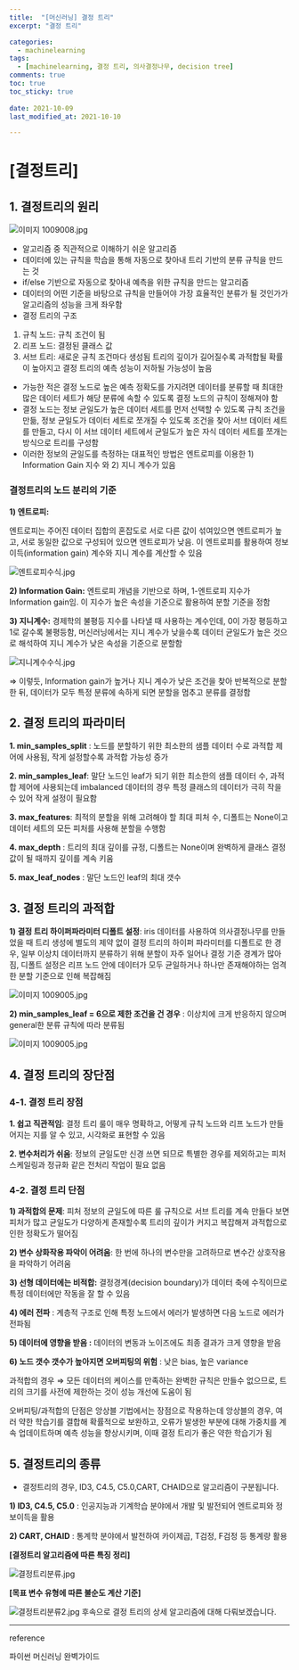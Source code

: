 ```yaml
---
title:  "[머신러닝] 결정 트리"
excerpt: "결정 트리"

categories:
  - machinelearning
tags:
  - [machinelearning, 결정 트리, 의사결정나무, decision tree]
comments: true
toc: true
toc_sticky: true
 
date: 2021-10-09
last_modified_at: 2021-10-10

---
```

# [결정트리]

## 1. 결정트리의 원리

![이미지 1009008.jpg](/assets/2021-10-09/이미지_1009014.jpg)

- 알고리즘 중 직관적으로 이해하기 쉬운 알고리즘
- 데이터에 있는 규칙을 학습을 통해 자동으로 찾아내 트리 기반의 분류 규칙을 만드는 것
- if/else 기반으로 자동으로 찾아내 예측을 위한 규칙을 만드는 알고리즘
- 데이터의 어떤 기준을 바탕으로 규칙을 만들어야 가장 효율적인 분류가 될 것인가가 알고리즘의 성능을 크게 좌우함
- 결정 트리의 구조
1) 규칙 노드: 규칙 조건이 됨
2) 리프 노드: 결정된 클래스 값
3) 서브 트리: 새로운 규칙 조건마다 생성됨
트리의 깊이가 길어질수록 과적합될 확률이 높아지고 결정 트리의 예측 성능이 저하될 가능성이 높음
- 가능한 적은 결정 노드로 높은 예측 정확도를 가지려면 데이터를 분류할 때 최대한 많은 데이터 세트가 해당 분류에 속할 수 있도록 결정 노드의 규칙이 정해져야 함
- 결정 노드는 정보 균일도가 높은 데이터 세트를 먼저 선택할 수 있도록 규칙 조건을 만듦, 정보 균일도가 데이터 세트로 쪼개질 수 있도록 조건을 찾아 서브 데이터 세트를 만들고, 다시 이 서브 데이터 세트에서 균일도가 높은 자식 데이터 세트를 쪼개는 방식으로 트리를 구성함
- 이러한 정보의 균일도를 측정하는 대표적인 방법은 엔트로피를 이용한 1) Information Gain 지수 와 2) 지니 계수가 있음

### **결정트리의 노드 분리의 기준**

**1) 엔트로피:**

엔트로피는 주어진 데이터 집합의 혼잡도로 서로 다른 값이 섞여있으면 엔트로피가 높고, 서로 동일한 값으로 구성되어 있으면 엔트로피가 낮음. 이 엔트로피를 활용하여 정보이득(information gain) 계수와 지니 계수를 계산할 수 있음

![엔트로피수식.jpg](/assets/2021-10-09/엔트로피수식.jpg)

**2) Information Gain:** 엔트로피 개념을 기반으로 하며, 1-엔트로피 지수가 Information gain임. 이 지수가 높은 속성을 기준으로 활용하여 분할 기준을 정함

**3) 지니계수:** 경제학의 불평등 지수를 나타낼 때 사용하는 계수인데, 0이 가장 평등하고 1로 갈수록 불평등함, 머신러닝에서는 지니 계수가 낮을수록 데이터 균일도가 높은 것으로 해석하여 지니 계수가 낮은 속성을 기준으로 분할함


![지니계수수식.jpg](/assets/2021-10-09/지니계수수식.jpg)

⇒ 이렇듯, Information gain가 높거나 지니 계수가 낮은 조건을 찾아 반복적으로 분할한 뒤, 데이터가 모두 특정 분류에 속하게 되면 분할을 멈추고 분류를 결정함

## 2. 결정 트리의 파라미터

**1. min_samples_split** : 노드를 분할하기 위한 최소한의 샘플 데이터 수로 과적합 제어에 사용됨, 작게 설정할수록 과적합 가능성 증가

**2. min_samples_leaf**: 말단 노드인 leaf가 되기 위한 최소한의 샘플 데이터 수, 과적합 제어에 사용되는데 imbalanced 데이터의 경우 특정 클래스의 데이터가 극히 작을 수 있어 작게 설정이 필요함

**3. max_features**: 최적의 분할을 위해 고려해야 할 최대 피처 수, 디폴트는 None이고 데이터 세트의 모든 피처를 사용해 분할을 수행함

**4. max_depth** : 트리의 최대 깊이를 규정, 디폴트는 None이며 완벽하게 클래스 결정 값이 될 때까지 깊이를 계속 키움

**5. max_leaf_nodes** : 말단 노드인 leaf의 최대 갯수

## 3. 결정 트리의 과적합

**1) 결정 트리 하이퍼파라미터 디폴트 설정**: iris 데이터를 사용하여 의사결정나무를 만들었을 때 트리 생성에 별도의 제약 없이 결정 트리의 하이퍼 파라미터를 디폴트로 한 경우, 일부 이상치 데이터까지 분류하기 위해 분할이 자주 일어나 결정 기준 경계가 많아짐, 디폴트 설정은 리프 노드 안에 데이터가 모두 균일하거나 하나만 존재해야하는 엄격한 분할 기준으로 인해 복잡해짐

![이미지 1009005.jpg](/assets/2021-10-09/이미지_1009005.jpg)

**2) min_samples_leaf = 6으로 제한 조건을 건 경우** : 이상치에 크게 반응하지 않으며 general한 분류 규칙에 따라 분류됨

![이미지 1009005.jpg](/assets/2021-10-09/이미지_1009006.jpg)


## 4. 결정 트리의 장단점

### 4-1. 결정 트리 **장점**

**1. 쉽고 직관적임**: 결정 트리 룰이 매우 명확하고, 어떻게 규칙 노드와 리프 노드가 만들어지는 지를 알 수 있고, 시각화로 표현할 수 있음 

**2. 변수처리가 쉬움**: 정보의 균일도만 신경 쓰면 되므로 특별한 경우를 제외하고는 피처 스케일링과 정규화 같은 전처리 작업이 필요 없음

### 4-2. 결정 트리 **단점**

**1) 과적합의 문제**: 피처 정보의 균일도에 따른 룰 규칙으로 서브 트리를 계속 만들다 보면 피처가 많고 균일도가 다양하게 존재할수록 트리의 깊이가 커지고 복잡해져 과적합으로 인한 정확도가 떨어짐 

**2) 변수 상화작용 파악이 어려움**: 한 번에 하나의 변수만을 고려하므로 변수간 상호작용을 파악하기 어려움

**3) 선형 데이터에는 비적합:** 결정경계(decision boundary)가 데이터 축에 수직이므로 특정 데이터에만 작동을 잘 할 수 있음

**4) 에러 전파** : 계층적 구조로 인해 특정 노드에서 에러가 발생하면 다음 노드로 에러가 전파됨

**5) 데이터에 영향을 받음 :** 데이터의 변동과 노이즈에도 최종 결과가 크게 영향을 받음

**6) 노드 갯수 갯수가 높아지면 오버피팅의 위험** : 낮은 bias, 높은 variance

과적합의 경우 ⇒ 모든 데이터의 케이스를 만족하는 완벽한 규칙은 만들수 없으므로, 트리의 크기를 사전에 제한하는 것이 성능 개선에 도움이 됨

오버피팅/과적합의 단점은 앙상블 기법에서는 장점으로 작용하는데 앙상블의 경우, 여러 약한 학습기를 결합해 확률적으로 보완하고, 오류가 발생한 부분에 대해 가중치를 계속 업데이트하며 예측 성능을 향상시키며, 이때 결정 트리가 좋은 약한 학습기가 됨

## 5. 결정트리의 종류

- 결정트리의 경우, ID3, C4.5, C5.0,CART, CHAID으로 알고리즘이 구분됩니다.

**1) ID3, C4.5, C5.0** : 인공지능과 기계학습 분야에서 개발 및 발전되어 엔트로피와 정보이득을 활용

**2) CART, CHAID** : 통계학 분야에서 발전하여 카이제곱, T검정, F검정 등 통계량 활용

**[결정트리 알고리즘에 따른 특징 정리]**

![결정트리분류.jpg](/assets/2021-10-09/결정트리분류.jpg)


**[목표 변수 유형에 따른 불순도 계산 기준]**


![결정트리분류2.jpg](/assets/2021-10-09/결정트리분류2.jpg)
후속으로 결정 트리의 상세 알고리즘에 대해 다뤄보겠습니다.

---

reference

파이썬 머신러닝 완벽가이드